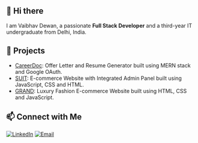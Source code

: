 ## 👋 Hi there 
I am Vaibhav Dewan, a passionate **Full Stack Developer** and a third-year IT undergraduate from Delhi, India.

## 🚀 Projects
<!-- Showcase your projects with links -->
- [CareerDoc](https://github.com/vaibhavsdewan/CareerDoc-Offer-Letter-and-Resume-Generator): Offer Letter and Resume Generator built using MERN stack and Google OAuth.
- [SUIT](https://github.com/vaibhavsdewan/SUIT-E-commerce-website-with-integrated-admin-panel): E-commerce Website with Integrated Admin Panel built using JavaScript, CSS and HTML.
- [GRAND](https://github.com/vaibhavsdewan/GRAND-Luxury-Fashion-Marketplace): Luxury Fashion E-commerce Website built using HTML, CSS and JavaScript.

## 📫 Connect with Me
<!-- Social media icons and links -->
[![LinkedIn](https://img.shields.io/badge/LinkedIn-blue?style=flat-square&logo=linkedin)](https://linkedin.com/in/vaibhavsdewan) 
[![Email](https://img.shields.io/badge/Email-blue?style=flat-square&logo=gmail)](mailto:vaibhavdewan3@gmail.com)

<!--
**vaibhavsdewan/vaibhavsdewan** is a ✨ _special_ ✨ repository because its `README.md` (this file) appears on your GitHub profile.

Here are some ideas to get you started:

- 🔭 I’m currently working on ...
- 🌱 I’m currently learning ...
- 👯 I’m looking to collaborate on ...
- 🤔 I’m looking for help with ...
- 💬 Ask me about ...
- 📫 How to reach me: ...
- 😄 Pronouns: ...
- ⚡ Fun fact: ...
-->
